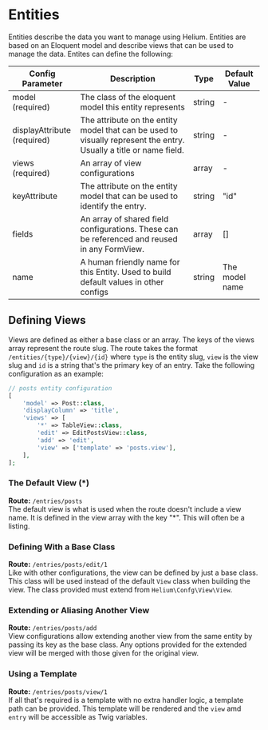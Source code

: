 # Entities

Entities describe the data you want to manage using Helium. Entities are based on an Eloquent model and describe views that can be used to manage the data. Entites can define the following:

| Config Parameter | Description | Type | Default Value |
| --- | --- | --- | -- |
| model<br>(required) | The class of the eloquent model this entity represents | string | - |
| displayAttribute<br>(required) | The attribute on the entity model that can be used to visually represent the entry. Usually a title or name field. | string | - |
| views<br>(required) | An array of view configurations | array | - |
| keyAttribute | The attribute on the entity model that can be used to identify the entry. | string | "id" |
| fields<br> | An array of shared field configurations. These can be referenced and reused in any FormView. | array | [] |
| name | A human friendly name for this Entity. Used to build default values in other configs | string | The model name |

## Defining Views
Views are defined as either a base class or an array. The keys of the views array represent the route slug. The route takes the format `/entities/{type}/{view}/{id}` where `type` is the entity slug, `view` is the view slug and `id` is a string that's the primary key of an entry. Take the following configuration as an example:

```php
// posts entity configuration
[
    'model' => Post::class,
    'displayColumn' => 'title',
    'views' => [
        '*' => TableView::class,
        'edit' => EditPostsView::class,
        'add' => 'edit',
        'view' => ['template' => 'posts.view'],
    ],
];
```

### The Default View (*)

**Route:** `/entries/posts`  
The default view is what is used when the route doesn't include a view name. It is defined in the view array with the key "*". This will often be a listing.

### Defining With a Base Class

**Route:** `/entries/posts/edit/1`  
Like with other configurations, the view can be defined by just a base class. This class will be used instead of the default `View` class when building the view. The class provided must extend from `Helium\Confg\View\View`.

### Extending or Aliasing Another View

**Route:** `/entries/posts/add`  
View configurations allow extending another view from the same entity by passing its key as the base class. Any options provided for the extended view will be merged with those given for the original view.

### Using a Template

**Route:** `/entries/posts/view/1`  
If all that's required is a template with no extra handler logic, a template path can be provided. This template will be rendered and the `view` amd `entry` will be accessible as Twig variables.


